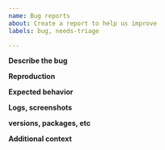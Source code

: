 ```yaml
---
name: Bug reports
about: Create a report to help us improve
labels: bug, needs-triage

---
```


**Describe the bug**
<!-- A clear and concise description of what the bug is -->


**Reproduction**
<!-- Steps to reproduce this issue

For example:
1. Have certain environment
2. Run given code snippet in a certain way
3. See some behavior described
4. link a public repository if needed -->


**Expected behavior**
<!-- A clear and concise description of what you expected to happen. -->


**Logs, screenshots**
<!-- upload needed files, screenshots and logs here -->


**versions, packages, etc**
<!-- Attach your node version, dappkit version, package.json, etc.. -->


**Additional context**
<!-- Add any other context about the problem here -->
